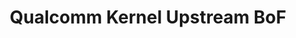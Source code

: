 ---
categories:
- bkk19
description: Continuation of discussion from YVR18. Qualcomm kernel upstream status,
  issues, roadblocks, planning.
image:
  featured: 'true'
  path: /assets/images/featured-images/bkk19/BKK19-501.png
session_attendee_num: '15'
session_id: BKK19-501
session_room: Session Room 1 (Lotus 1-2)
session_slot:
  end_time: '2019-04-05 09:25:00'
  start_time: '2019-04-05 08:30:00'
session_speakers:
- speaker_bio: Over a decade working on Linux kernel, focusing on various areas around
    Power management and early SoC bringup. Currently working on the latest ARMv8
    based Snapdragon processors from Qualcomm. Previously At TI worked on all 6 generations
    of OMAP SoCs, starting with the arm9 based OMAP1 to the first big.LITTLE based
    design of OMAP6.
  speaker_company: Qualcomm Inc
  speaker_image: /assets/images/speakers/bkk19/rajendra-nayak.jpg
  speaker_location: ''
  speaker_name: Rajendra Nayak
  speaker_position: Senior Staff Engineer
  speaker_username: rjendra
session_track: Linux Kernel
tag: session
tags:
- IoT and Embedded
title: Qualcomm Kernel Upstream BoF
---
